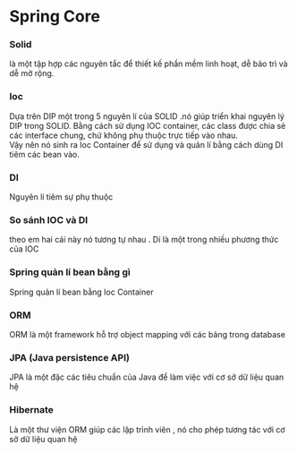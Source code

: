 # Spring Core

### Solid
là một tập hợp các nguyên tắc để thiết kế phần mềm linh hoạt, dễ bảo trì và dễ mở rộng.

### Ioc 
Dựa trên DIP một trong 5 nguyên lí của SOLID .nó giúp triển khai nguyên lý DIP trong SOLID. 
Bằng cách sử dụng IOC container, các class được chia sẻ các interface chung, chứ không phụ thuộc trực tiếp vào nhau.  
Vậy nên nó sinh ra Ioc Container để sử dụng và quản lí bằng cách dùng DI tiêm các bean vào. 

### DI
Nguyên lí tiêm sự phụ thuộc

### So sánh IOC và DI 
theo em hai cái này nó tương tự nhau . Di là một trong nhiều phương thức của IOC 

### Spring quản lí bean bằng gì 
Spring quản lí bean bằng Ioc Container

### ORM 
ORM là một framework hỗ trợ object mapping với các bảng trong database

### JPA (Java persistence API)
JPA là một đặc các tiêu chuẩn của Java để làm việc với cơ sở dữ liệu quan hệ

### Hibernate
Là một thư viện ORM giúp các lập trình viên  , nó cho phép tương tác với cơ sở dữ liệu quan hệ 
